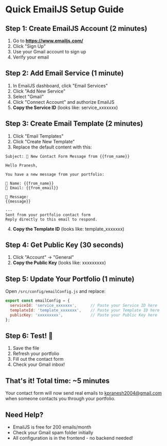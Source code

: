 # Quick EmailJS Setup Guide

## Step 1: Create EmailJS Account (2 minutes)
1. Go to **https://www.emailjs.com/**
2. Click "Sign Up"
3. Use your Gmail account to sign up
4. Verify your email

## Step 2: Add Email Service (1 minute)
1. In EmailJS dashboard, click "Email Services"
2. Click "Add New Service"
3. Select "Gmail"
4. Click "Connect Account" and authorize EmailJS
5. **Copy the Service ID** (looks like: service_xxxxxxx)

## Step 3: Create Email Template (2 minutes)
1. Click "Email Templates"
2. Click "Create New Template"
3. Replace the default content with this:

```
Subject: 📧 New Contact Form Message from {{from_name}}

Hello Pranesh,

You have a new message from your portfolio:

👤 Name: {{from_name}}
📧 Email: {{from_email}}

💬 Message:
{{message}}

---
Sent from your portfolio contact form
Reply directly to this email to respond.
```

4. **Copy the Template ID** (looks like: template_xxxxxxx)

## Step 4: Get Public Key (30 seconds)
1. Click "Account" → "General"
2. **Copy the Public Key** (looks like: xxxxxxxxx)

## Step 5: Update Your Portfolio (1 minute)
Open `/src/config/emailConfig.js` and replace:

```javascript
export const emailConfig = {
  serviceId: 'service_xxxxxxx',      // Paste your Service ID here
  templateId: 'template_xxxxxxx',    // Paste your Template ID here
  publicKey: 'xxxxxxxxx',            // Paste your Public Key here
};
```

## Step 6: Test! 🎉
1. Save the file
2. Refresh your portfolio
3. Fill out the contact form
4. Check your Gmail inbox!

## That's it! Total time: ~5 minutes

Your contact form will now send real emails to kpranesh2004@gmail.com when someone contacts you through your portfolio.

## Need Help?
- EmailJS is free for 200 emails/month
- Check your Gmail spam folder initially
- All configuration is in the frontend - no backend needed!
